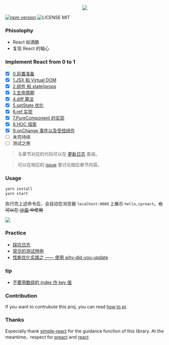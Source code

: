 <div align="center">
  <img src="http://oqhtscus0.bkt.clouddn.com/9c461a61924ed0fecb6024a256671251.jpg-200">
</div>

[![npm version](https://badge.fury.io/js/cpreact.svg)](https://badge.fury.io/js/cpreact) ![LICENSE MIT](https://img.shields.io/npm/l/cpreact.svg)

### Phisolophy

* React 如酒酿
* 复现 React 的轴心

### Implement React from 0 to 1

- [x] [0.前置准备](https://github.com/MuYunyun/blog/blob/master/从0到1实现React/0.前置准备.md)
- [x] [1.JSX 和 Virtual DOM](https://github.com/MuYunyun/blog/blob/master/从0到1实现React/1.JSX和虚拟DOM.md)
- [x] [2.组件 和 state|props](https://github.com/MuYunyun/blog/blob/master/从0到1实现React/2.组件和state|props.md)
- [x] [3.生命周期](https://github.com/MuYunyun/blog/blob/master/从0到1实现React/3.生命周期.md)
- [x] [4.diff 算法](https://github.com/MuYunyun/blog/blob/master/从0到1实现React/4.diff算法.md)
- [x] [5.setState 优化](https://github.com/MuYunyun/blog/blob/master/从0到1实现React/5.setState.md)
- [x] [6.ref 实现](https://github.com/MuYunyun/blog/blob/master/从0到1实现React/6.ref.md)
- [x] [7.PureComponent 的实现](https://github.com/MuYunyun/blog/blob/master/从0到1实现React/7.PureComponent.md)
- [x] [8.HOC 探索](https://github.com/MuYunyun/blog/blob/master/从0到1实现React/8.HOC探索.md)
- [x] [9.onChange 事件以及受控组件](https://github.com/MuYunyun/blog/blob/master/从0到1实现React/9.onChange事件以及受控组件.md)
- [ ] 未完待续
- [ ] 测试之旅

> 与章节对应的代码可以在 [更新日志](https://github.com/MuYunyun/cpreact/blob/master/CHANGELOG.md) 查阅。

> 可以在相应的 [issue](https://github.com/MuYunyun/blog/issues?q=is%3Aopen+is%3Aissue+label%3A%E4%BB%8E0%E5%88%B01%E5%AE%9E%E7%8E%B0React%E7%B3%BB%E5%88%97) 里讨论相应章节内容。

### Usage

```js
yarn install
yarn start
```

执行完上述命令后，会自动在浏览器 `localhost:8080` 上展示 `hello,cpreact`。~~也可以在 [沙盒](https://codesandbox.io/s/0xk1r2zmk0) 中使用~~

![](http://oqhtscus0.bkt.clouddn.com/4b7cca0d7176545b5556b54c77200595.jpg-200)

### Practice

* [踩坑日志](https://github.com/MuYunyun/cpreact/issues?q=is%3Aissue+%E8%B8%A9%E5%9D%91+is%3Aclosed)
* [常见的测试用例](https://github.com/MuYunyun/cpreact/issues/5)
* [性能优化实践之 —— 使用 why-did-you-update](https://github.com/demos-platform/why-did-you-update)

### tip

* [不要用数组的 index 作 key 值](https://github.com/MuYunyun/cpreact)

### Contribution

If you want to contrubute this proj, you can read [how to pr](https://github.com/MuYunyun/cpreact/blob/master/.github/PULL_REQUEST_TEMPLATE.md).

### Thanks

Especially thank [simple-react](https://github.com/hujiulong/simple-react) for the guidance function of this library. At the meantime，respect for [preact](https://github.com/developit/preact) and [react](https://github.com/facebook/react)
